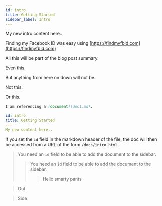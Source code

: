 ```yaml
---
id: intro
title: Getting Started
sidebar_label: Intro
---
```


My new intro content here..

Finding my Facebook ID was easy using [https://findmyfbid.com](https://findmyfbid.com)

All this will be part of the blog post summary.

Even this.

<!--truncate-->

But anything from here on down will not be.

Not this.

Or this.

```md
I am referencing a [document](doc1.md).
```

```yaml
id: intro
title: Getting Started
---
My new content here..
```

If you set the `id` field in the markdown header of the file, the doc will then be accessed from a URL of the form `/docs/intro.html`.

> You need an `id` field to be able to add the document to the sidebar.
>> You need an `id` field to be able to add the document to the sidebar.
>>> Hello smarty pants

> Out

> Side
